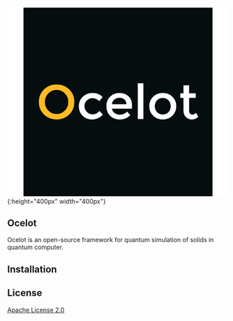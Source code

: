 ![Image](ocelot_logo.png){:height="400px" width="400px"}

## Ocelot
Ocelot is an open-source framework for quantum simulation of solids in quantum computer.

## Installation


## License
[Apache License 2.0](LICENSE.txt)